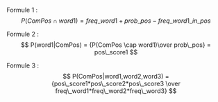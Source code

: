 Formule 1 : 
$$
P(ComPos \cap word1) = {freq\_word1 + prob\_pos - freq\_word1\_in\_pos}
$$

Formule 2 :
$$
P(word1|ComPos) = {P(ComPos \cap word1)\over prob\_pos} = pos\_score1
$$

Formule 3 : 
$$
P(ComPos|word1,word2,word3) = {pos\_score1*pos\_score2*pos\_score3 \over freq\_word1*freq\_word2*freq\_word3}
$$